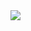 <img src="https://github-readme-stats.vercel.app/api?username=iUnknownnn&&show_icons=true&title_color=ffffff&icon_color=2ecc71&text_color=daf7dc&bg_color=151515&custom_title=My statistics">
